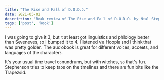 ```yaml
---
title: "The Rise and Fall of D.O.D.O."
date: 2021-05-02
description: "Book review of The Rise and Fall of D.O.D.O. by Neal Stephenson"
tags: ['post', 'book']
---
```

I was going to give it 3, but it at least got linguistics and philology better than Seveneves, so I bumped it to 4. 
I listened via Hoopla and I think that was pretty golden. The audiobook is great for different voices, accents, and 
languages of the characters.

It's your usual time travel conundrums, but with witches, so that's fun. Stephenson tries to keep tabs on the timelines
and there are fun bits like the Trapezoid.
